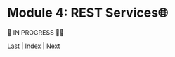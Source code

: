 # Module 4: REST Services🌐

🚧 IN PROGRESS 👷‍♀️

[Last](repositories.md) | [Index](README.md) | [Next](springBoot.md)
